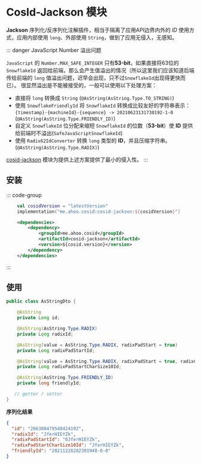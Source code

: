 # CosId-Jackson 模块

**Jackson** 序列化/反序列化注解插件，相当于隔离了应用API边界内外的 *ID* 使用方式，应用内部使用 `long`、外部使用 `String`，做到了应用无侵入，无感知。

::: danger JavaScript Number 溢出问题

`JavaScript` 的 `Number.MAX_SAFE_INTEGER` 只有**53-bit**，如果直接将63位的 `SnowflakeId` 返回给前端，那么会产生值溢出的情况（所以这里我们应该知道后端传给前端的 `long` 值溢出问题，迟早会出现，只不过`SnowflakeId`出现得更快而已）。 
很显然溢出是不能被接受的，一般可以使用以下处理方案：

- 直接将 `long` 转换成 `String` (`@AsString(AsString.Type.TO_STRING)`)
- 使用 `SnowflakeFriendlyId` 将 `SnowflakeId` 转换成比较友好的字符串表示：`{timestamp}-{machineId}-{sequence} -> 20210623131730192-1-0` (`@AsString(AsString.Type.FRIENDLY_ID)`)
- 自定义 `SnowflakeId` 位分配来缩短 `SnowflakeId` 的位数（**53-bit**）使 **ID** 提供给前端时不溢出(`SafeJavaScriptSnowflakeId`)
- 使用 `Radix62IdConverter` 转换 `long` 类型的 **ID**，并且压缩字符串。(`@AsString(AsString.Type.RADIX)`)

[cosid-jackson](https://github.com/Ahoo-Wang/CosId/tree/main/cosid-jackson) 模块为提供上述方案提供了最小的侵入性。
:::

## 安装

::: code-group
```kotlin [Gradle(Kotlin)]
    val cosidVersion = "latestVersion"
    implementation("me.ahoo.cosid:cosid-jackson:${cosidVersion}")
```
```xml [Maven]
    <dependencies>
        <dependency>
            <groupId>me.ahoo.cosid</groupId>
            <artifactId>cosid-jackson</artifactId>
            <version>${cosid.version}</version>
        </dependency>
    </dependencies>
```
:::

## 使用

```java
public class AsStringDto {

    @AsString
    private Long id;

    @AsString(AsString.Type.RADIX)
    private Long radixId;

    @AsString(value = AsString.Type.RADIX, radixPadStart = true)
    private Long radixPadStartId;

    @AsString(value = AsString.Type.RADIX, radixPadStart = true, radixCharSize = 10)
    private Long radixPadStartCharSize10Id;

    @AsString(AsString.Type.FRIENDLY_ID)
    private long friendlyId;

   // getter / setter
}
```

**序列化结果**

```json
{
  "id": "266300479548424192",
  "radixId": "JferHIEYZk",
  "radixPadStartId": "0JferHIEYZk",
  "radixPadStartCharSize10Id": "JferHIEYZk",
  "friendlyId": "20211228202301948-0-0"
}
```

